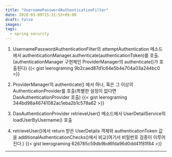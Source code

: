 ```yaml
---
title: "UsernamePasswordAuthenticationFilter"
date: 2020-03-09T15:31:53+09:00
draft: false
images:
tags: 
  - spring security
---
```


1. UsernamePasswordAuthenticationFilter의 attemptAuthentication 메소드에서 authenticationManager.authenticate(authenticationToken)를 호출.(authenticationManager 구현체인 ProviderManager의 authenticate()가 호출된다)
{{< gist leerograming 9b2caed87d1c64e5b4e704a03a244bc0 >}}

2. ProviderManager의 authenticate() 에서 하나, 혹은 그 이상의 AuthenticationProvider를 호출(특별한 설정이 없다면 DaoAuthenticationProvider 호출)
{{< gist leerograming 344bd98a46741082ac1eba2b1c578a62 >}}

3. DaoAuthenticationProvider retrieveUser() 메소드에서 UserDetailService의 loadUserByUsername() 호출

4. retrieveUser()에서 return 받은 UserDetails 객체와 authenticationToken 값을 additionalAuthenticationChecks()에서 비교(여기서 비밀번호 검증이 이루어진다.)
{{< gist leerograming 626785c59db9bd6fda96d0dd41f81f84 >}}
 
  ---------------------------------------------------
    
<script src="https://utteranc.es/client.js"
        repo="leerograming/leerograming-comment"
        issue-term="pathname"
        theme="github-light"
        crossorigin="anonymous"
        async>
</script>